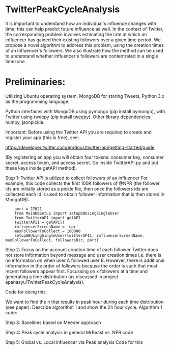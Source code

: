 # TwitterPeakCycleAnalysis

It is important to understand how an individual's influence changes with time; this can help predict future influence as well. In the context of Twitter, the corresponding problem involves estimating the rate at which an influencer has gained their existing followers over a given time period. We propose a novel algorithm to address this problem, using the creation times of an influencer's followers. We also illustrate how the method can be used to understand whether influencer's followers are contentrated in a single timezone.

# Preliminaries:

Utilizing Ubuntu operating system, MongoDB for storing Tweets, Python 3.x as the programming language.

Python interfaces with MongoDB using pymongo (pip install pymongo), with Twitter using tweepy (pip install tweepy). Other library dependencies: numpy, jsonpickle.

Important:
Before using the Twitter API you are required to create and register your app (this is free), see:

https://developer.twitter.com/en/docs/twitter-api/getting-started/guide

(By registering an app you will obtain four tokens: consumer key, consumer secret, access token, and access secret. Go inside TwitterAPI.py and put these keys inside getAPI method).


Step 1: Twitter API is utilized to collect followers of an influencer
For example, this code collects the first 100K followers of @NPR (the follower ids are initially stored as a pickle file, then once the followers ids are collected each id is used to obtain follower information that is then stored in MongoDB):

        port = 27021
        from MainDBSetup import setupDBUsingSingleUser
        from TwitterAPI import getAPI
        twitterAPI1 = getAPI()
        influencerScreenName = 'npr'
        maxFollowerToCollect = 100000
        setupDBUsingSingleUser(twitterAPI1, influencerScreenName, maxFollowerToCollect, followersDir, port)

Step 2: Focus on the account creation time of each follower
Twitter does not store information beyond message and user creation times i.e. there is no information on when user A followed user B. However, there is additional information in the order of followers because the order is such that most recent followers appear first. Focussing on x followers at a time and generating a time distribution (as discussed in project apanasyu/TwitterPeakCycleAnalysis).

Code for doing this:

We want to find the n that results in peak hour during each time distribution (see paper). Describe algrorithm 1 and show the 24 hour cycle.
Algorithm 1 code:

Step 3: Baselines based on Meeder approach

Step 4: Peak cycle analysis in general
MrBeast vs. NPR code

Step 5: Global vs. Local influencer via Peak analysis
Code for this

